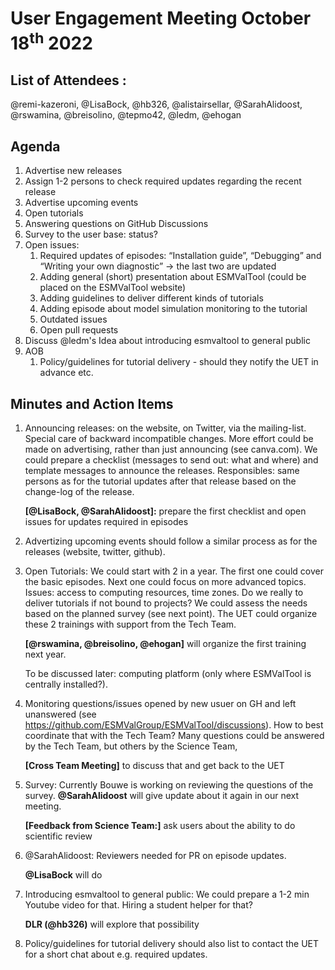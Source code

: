 # User Engagement Meeting October 18<sup>th</sup> 2022

## List of Attendees : 
@remi-kazeroni, @LisaBock, @hb326, @alistairsellar, @SarahAlidoost, @rswamina, @breisolino, @tepmo42, @ledm, @ehogan

## Agenda

1. Advertise new releases
2. Assign 1-2 persons to check required updates regarding the recent release
3. Advertise upcoming events
4. Open tutorials
5. Answering questions on GitHub Discussions
6. Survey to the user base: status?
7. Open issues:
   1. Required updates of episodes: “Installation guide”, “Debugging” and “Writing your own diagnostic” → the last two are updated
   2. Adding general (short) presentation about ESMValTool (could be placed on the ESMValTool website)
   3. Adding guidelines to deliver different kinds of tutorials
   4. Adding episode about model simulation monitoring to the tutorial
   5. Outdated issues 
   6. Open pull requests 
8. Discuss @ledm's Idea about introducing esmvaltool to general public
9. AOB
   1. Policy/guidelines for tutorial delivery - should they notify the UET in advance etc.


## Minutes and Action Items

1. Announcing releases: on the website, on Twitter, via the mailing-list. Special care of backward incompatible changes. More effort 
   could be made on advertising, rather than just announcing (see canva.com). 
   We could prepare a checklist (messages to send out: what and where) and template messages to announce the releases. Responsibles: 
   same persons as for the tutorial updates after that release based on the change-log of the release. 
   
   **[@LisaBock, @SarahAlidoost]:** prepare the first checklist and open issues for updates required in episodes
   
2. Advertizing upcoming events should follow a similar process as for the releases (website, twitter, github).

3. Open Tutorials: We could start with 2 in a year. The first one could cover the basic episodes. Next one could focus on more advanced 
   topics. Issues: access to computing resources, time zones. Do we really to deliver tutorials if not bound to projects? We could assess 
   the needs based on the planned survey (see next point). The UET could organize these 2 trainings with support from the Tech Team. 
   
   **[@rswamina, @breisolino, @ehogan]** will organize the first training next year. 
   
   To be discussed later: computing platform (only where ESMValTool is centrally installed?).
   
5. Monitoring questions/issues opened by new usuer on GH and left unanswered (see https://github.com/ESMValGroup/ESMValTool/discussions). 
   How to best coordinate that with the Tech Team? Many questions could be answered by the Tech Team, but others by the Science Team, 
   
   **[Cross Team Meeting]** to discuss that and get back to the UET
   
6. Survey: Currently Bouwe is working on reviewing the questions of the survey. **@SarahAlidoost** will give update about it again in our next meeting.

   **[Feedback from Science Team:]** ask users about the ability to do scientific review

7. @SarahAlidoost: Reviewers needed for PR on episode updates.

   **@LisaBock** will do
   
10. Introducing esmvaltool to general public: We could prepare a 1-2 min Youtube video for that. Hiring a student helper for that? 
 
    **DLR (@hb326)** will explore that possibility  
   
13. Policy/guidelines for tutorial delivery should also list to contact the UET for a short chat about e.g. required updates.
